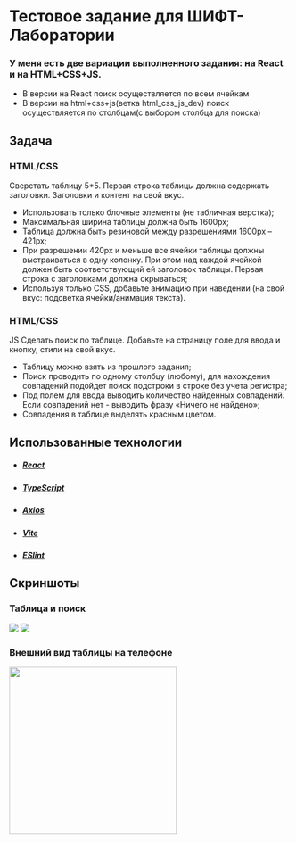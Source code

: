 # Тестовое задание для ШИФТ-Лаборатории
### У меня есть две вариации выполненного задания: на React и на HTML+CSS+JS. 
- В версии на React поиск осуществляется по всем ячейкам
- В версии на html+css+js(ветка html_css_js_dev) поиск осуществляется по столбцам(с выбором столбца для поиска)
## Задача 
### HTML/CSS
Сверстать таблицу 5*5. Первая строка таблицы должна содержать заголовки. Заголовки и контент на
свой вкус.
- Использовать только блочные элементы (не табличная верстка);
- Максимальная ширина таблицы должна быть 1600px;
- Таблица должна быть резиновой между разрешениями 1600px – 421px;
- При разрешении 420px и меньше все ячейки таблицы должны выстраиваться в одну колонку.
При этом над каждой ячейкой должен быть соответствующий ей заголовок таблицы.
Первая строка с заголовками должна скрываться;
- Используя только CSS, добавьте анимацию при наведении (на свой вкус: подсветка
ячейки/анимация текста).
### HTML/CSS
JS
Сделать поиск по таблице. Добавьте на страницу поле для ввода и кнопку, стили на свой вкус.
- Таблицу можно взять из прошлого задания;
- Поиск проводить по одному столбцу (любому), для нахождения совпадений подойдет
поиск подстроки в строке без учета регистра;
- Под полем для ввода выводить количество найденных совпадений. Если совпадений нет -
выводить фразу «Ничего не найдено»;
- Совпадения в таблице выделять красным цветом.
## Использованные технологии
- ##### [React](https://react.dev/)
- ##### [TypeScript](https://www.typescriptlang.org/)
- ##### [Axios](https://axios-http.com/docs/intro)
- ##### [Vite](https://vitejs.dev/)
- ##### [ESlint](https://eslint.org/)


## Скриншоты
### Таблица и поиск
<img src="https://github.com/danax7/SHIFTLAB_Front_TestTask_Autumn/assets/118988486/e3248453-9925-45f4-b137-d5f8196a3e40" >
<img src="https://github.com/danax7/SHIFTLAB_Front_TestTask_Autumn/assets/118988486/3d9d11ca-a435-43e0-b2f1-430047a1aaad" >

### Внешний вид таблицы на телефоне
   <img src="https://github.com/danax7/SHIFTLAB_Front_TestTask_Autumn/assets/118988486/11a7185d-689b-42b3-92fc-ca39209c2c9b" width="300">



